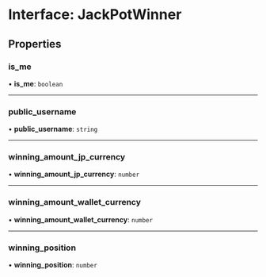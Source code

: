 # Interface: JackPotWinner

## Properties

### is\_me

• **is\_me**: `boolean`

___

### public\_username

• **public\_username**: `string`

___

### winning\_amount\_jp\_currency

• **winning\_amount\_jp\_currency**: `number`

___

### winning\_amount\_wallet\_currency

• **winning\_amount\_wallet\_currency**: `number`

___

### winning\_position

• **winning\_position**: `number`
